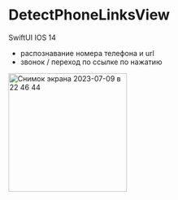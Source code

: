 # DetectPhoneLinksView

SwiftUI IOS 14 
- распознавание номера телефона и url
- звонок / переход по ссылке по нажатию

<img width="233" alt="Снимок экрана 2023-07-09 в 22 46 44" src="https://github.com/kalashnikovaYla/DetectPhoneLinksView/assets/118187754/552b3846-010c-46bb-b55e-644109dcaba9">
